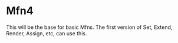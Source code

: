 # Mfn4

This will be the base for basic Mfns.  The first version of Set, Extend, Render, Assign, etc, can use this.